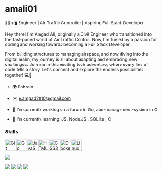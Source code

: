 # amali01

👷‍♂️✈️🖥️ Engineer | Air Traffic Controller | Aspiring Full Stack Developer

Hey there! I'm Amgad Ali, originally a Civil Engineer who transitioned into the fast-paced world of Air Traffic Control. Now, I'm fueled by a passion for coding and working towards becoming a Full Stack Developer.

From building structures to managing airspace, and now diving into the digital realm, my journey is all about adapting and embracing new challenges. Join me in this exciting tech adventure, where every line of code tells a story. Let's connect and explore the endless possibilities together! 💻🚀

* 🌍  Bahrain
* ✉️  [e.amgad2010@gmail.com](mailto:e.amgad2010@gmail.com)

* 🔭 I’m currently working on a forum in Go, atm-management-system in C
* 🌱 I’m currently learning: JS, Node.JS , SQLlite , C



### Skills

<p align="left">
<a href="https://docs.microsoft.com/en-us/cpp/?view=msvc-170" target="_blank" rel="noreferrer"></a><a href="https://git-scm.com/" target="_blank" rel="noreferrer"><img src="https://raw.githubusercontent.com/danielcranney/readme-generator/main/public/icons/skills/git-colored.svg" width="36" height="36" alt="Git" /></a><a href="https://go.dev/doc/" target="_blank" rel="noreferrer"><img src="https://raw.githubusercontent.com/danielcranney/readme-generator/main/public/icons/skills/go-colored.svg" width="36" height="36" alt="Go" /></a><a href="https://developer.mozilla.org/en-US/docs/Web/JavaScript" target="_blank" rel="noreferrer"><img src="https://raw.githubusercontent.com/danielcranney/readme-generator/main/public/icons/skills/javascript-colored.svg" width="36" height="36" alt="JavaScript" /></a><a href="https://www.typescriptlang.org/" target="_blank" rel="noreferrer"></a><a href="https://developer.mozilla.org/en-US/docs/Glossary/HTML5" target="_blank" rel="noreferrer"><img src="https://raw.githubusercontent.com/danielcranney/readme-generator/main/public/icons/skills/html5-colored.svg" width="36" height="36" alt="HTML5" /></a><a href="https://www.w3.org/TR/CSS/#css" target="_blank" rel="noreferrer"><img src="https://raw.githubusercontent.com/danielcranney/readme-generator/main/public/icons/skills/css3-colored.svg" width="36" height="36" alt="CSS3" /></a></a><a href="https://www.docker.com/" target="_blank" rel="noreferrer"><img src="https://raw.githubusercontent.com/danielcranney/readme-generator/main/public/icons/skills/docker-colored.svg" width="36" height="36" alt="Docker" /></a><a href="https://www.linux.org" target="_blank" rel="noreferrer"><img src="https://raw.githubusercontent.com/danielcranney/readme-generator/main/public/icons/skills/linux-colored.svg" width="36" height="36" alt="Linux" /></a>
</p>

 ![](http://github-profile-summary-cards.vercel.app/api/cards/profile-details?username=amali01&theme=nord_dark) 
 
 ![](http://github-profile-summary-cards.vercel.app/api/cards/repos-per-language?username=amali01&theme=nord_dark) 
 ![](http://github-profile-summary-cards.vercel.app/api/cards/most-commit-language?username=amali01&theme=nord_dark) 
  ![](http://github-profile-summary-cards.vercel.app/api/cards/stats?username=amali01&theme=nord_dark) 
   ![](http://github-profile-summary-cards.vercel.app/api/cards/productive-time?username=amali01&theme=nord_dark&utcOffset=8) 

